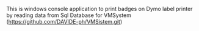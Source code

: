 This is windows console application to print badges on Dymo label printer by reading data from Sql Database for VMSystem (https://github.com/DAVIDE-ph/VMSistem.git)
